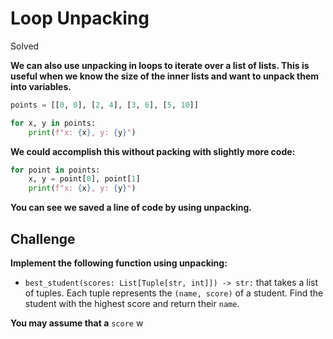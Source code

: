# Loop Unpacking

Solved

**We can also use unpacking in loops to iterate over a list of lists. This is useful when we know the size of the inner lists and want to unpack them into variables.**

```python
points = [[0, 0], [2, 4], [3, 6], [5, 10]]

for x, y in points:
    print(f"x: {x}, y: {y}")
```

**We could accomplish this without packing with slightly more code:**

```python
for point in points:
    x, y = point[0], point[1]
    print(f"x: {x}, y: {y}")
```

**You can see we saved a line of code by using unpacking.**

## Challenge

**Implement the following function using unpacking:**
* `best_student(scores: List[Tuple[str, int]]) -> str:` that takes a list of tuples. Each tuple represents the `(name, score)` of a student. Find the student with the highest score and return their `name`.

**You may assume that a** `score` w
